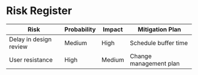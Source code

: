# Risk Register

| Risk                   | Probability | Impact | Mitigation Plan         |
|------------------------|------------|--------|------------------------|
| Delay in design review | Medium     | High   | Schedule buffer time   |
| User resistance        | High       | Medium | Change management plan |
